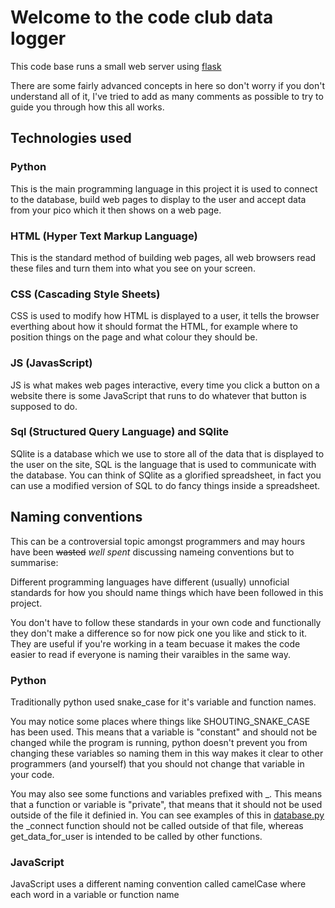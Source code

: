 # Welcome to the code club data logger 
This code base runs a small web server using [flask](https://flask.palletsprojects.com/en/stable/)

There are some fairly advanced concepts in here so don't worry if you don't understand all of it, I've tried to add as many comments as possible to try to guide you through how this all works. 

## Technologies used 
### Python
This is the main programming language in this project it is used to connect to the database, build web pages to display to the user and accept data from your pico which it then shows on a web page.

### HTML (Hyper Text Markup Language)
This is the standard method of building web pages, all web browsers read these files and turn them into what you see on your screen.

### CSS (Cascading Style Sheets)
CSS is used to modify how HTML is displayed to a user, it tells the browser everthing about how it should format the HTML, for example where to position things on the page and what colour they should be.

### JS (JavasScript)
JS is what makes web pages interactive, every time you click a button on a website there is some JavaScript that runs to do whatever that button is supposed to do. 

### Sql (Structured Query Language) and SQlite
SQlite is a database which we use to store all of the data that is displayed to the user on the site, SQL is the language that is used to communicate with the database. You can think of SQlite as a glorified spreadsheet, in fact you can use a modified version of SQL to do fancy things inside a spreadsheet. 

## Naming conventions

This can be a controversial topic amongst programmers and may hours have been ~~wasted~~
*well spent* discussing nameing conventions but to summarise:

Different programming languages have different (usually) unnoficial standards for how you should name things which have been followed in this project.

You don't have to follow these standards in your own code and functionally they don't make a difference so for now pick one you like and stick to it. They are useful if you're working in a team becuase it makes the code easier to read if everyone is naming their varaibles in the same way. 

### Python
Traditionally python used snake_case for it's variable and function names.

You may notice some places where things like SHOUTING_SNAKE_CASE has been used. This means that a variable is "constant" and should not be changed while the program is running, python doesn't prevent you from changing these variables so naming them in this way makes it clear to other programmers (and yourself) that you should not change that variable in your code.

You may also see some functions and variables prefixed with _. This means that a function or variable is "private", that means that it should not be used outside of the file it definied in. You can see examples of this in [database.py](database\sqlite.py) the _connect function should not be called outside of that file, whereas get_data_for_user is intended to be called by other functions.  

### JavaScript
JavaScript uses a different naming convention called camelCase where each word in a variable or function name 